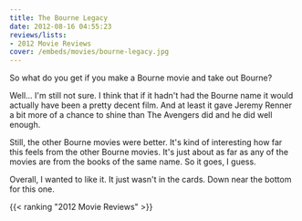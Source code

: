 ```yaml
---
title: The Bourne Legacy
date: 2012-08-16 04:55:23
reviews/lists:
- 2012 Movie Reviews
cover: /embeds/movies/bourne-legacy.jpg
---
```

So what do you get if you make a Bourne movie and take out Bourne?

<!--more-->

Well... I'm still not sure. I think that if it hadn't had the Bourne name it would actually have been a pretty decent film. And at least it gave Jeremy Renner a bit more of a chance to shine than The Avengers did and he did well enough.

Still, the other Bourne movies were better. It's kind of interesting how far this feels from the other Bourne movies. It's just about as far as any of the movies are from the books of the same name. So it goes, I guess.

Overall, I wanted to like it. It just wasn't in the cards. Down near the bottom for this one.

{{< ranking "2012 Movie Reviews" >}}
